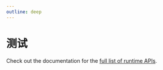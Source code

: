 ```yaml
---
outline: deep
---
```


# 测试

Check out the documentation for the [full list of runtime APIs](https://vitepress.dev/reference/runtime-api#usedata).
